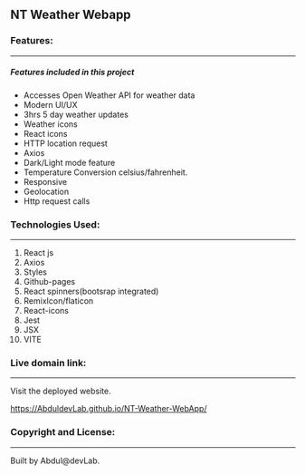 ## NT Weather Webapp

### Features:

---

##### Features included in this project

- Accesses Open Weather API for weather data
- Modern  UI/UX
- 3hrs 5 day weather updates
- Weather icons
- React icons
- HTTP location request
- Axios 
- Dark/Light mode feature
- Temperature Conversion celsius/fahrenheit.
- Responsive
- Geolocation
- Http request calls

### Technologies Used:

---

1. React js
2. Axios
3. Styles
4. Github-pages
5. React spinners(bootsrap integrated)
6. RemixIcon/flaticon
7. React-icons
8. Jest
9. JSX
10. VITE

### Live domain link:

---

Visit the deployed website.

https://AbduldevLab.github.io/NT-Weather-WebApp/

### Copyright and License:

---

Built by Abdul@devLab.
